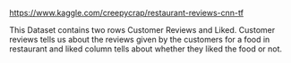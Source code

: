 https://www.kaggle.com/creepycrap/restaurant-reviews-cnn-tf

This Dataset contains two rows Customer Reviews and Liked.
Customer reviews tells us about the reviews given by the customers for a food in restaurant and liked column tells about whether they liked the food or not.
